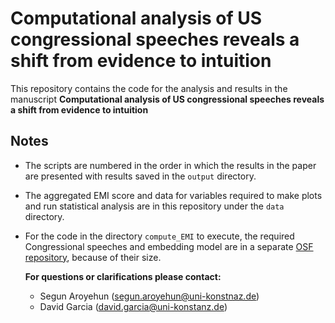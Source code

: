 # Computational analysis of US congressional speeches reveals a shift from evidence to intuition

This repository contains the code for the analysis and results in the manuscript **Computational analysis of US congressional speeches reveals a shift from evidence to intuition**

## Notes
* The scripts are numbered in the order in which the results in the paper are presented with results saved in the `output` directory.
* The aggregated EMI score and data for variables required to make plots and run statistical analysis are in this repository under the `data` directory.
* For the code in the directory `compute_EMI` to execute, the required Congressional speeches and embedding model are in a separate [OSF repository](https://doi.org/10.17605/OSF.IO/Z6UTW), because of their size.

  **For questions or clarifications please contact:**
  * Segun Aroyehun (segun.aroyehun@uni-konstnaz.de)
  *  David Garcia (david.garcia@uni-konstanz.de)
  
